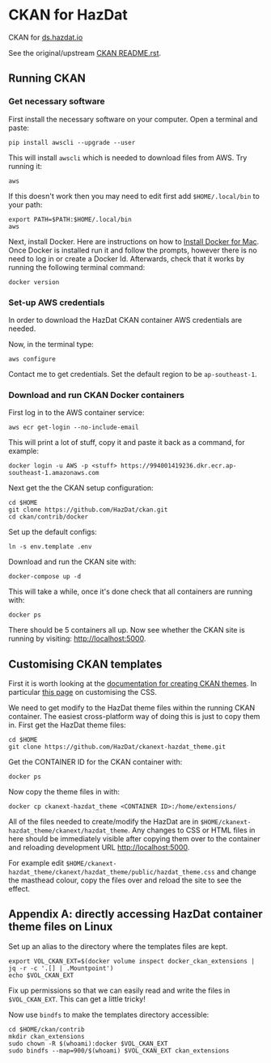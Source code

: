 # CKAN for HazDat

CKAN for [ds.hazdat.io](ds.hazdat.io)

See the original/upstream [CKAN README.rst](README.rst).

## Running CKAN

### Get necessary software

First install the necessary software on your computer. Open a terminal and paste:
```{bash}
pip install awscli --upgrade --user
```

This will install `awscli` which is needed to download files from AWS. Try running it:
```{bash}
aws
```

If this doesn't work then you may need to edit first add `$HOME/.local/bin` to your path:
```{bash}
export PATH=$PATH:$HOME/.local/bin
aws
```

Next, install Docker. Here are instructions on how to [Install Docker for Mac](https://docs.docker.com/docker-for-mac/install/). Once Docker is installed run it and follow the prompts, however there is no need to log in or create a Docker Id. Afterwards, check that it works by running the following terminal command:
```{bash}
docker version
```

### Set-up AWS credentials

In order to download the HazDat CKAN container AWS credentials are needed.

Now, in the terminal type:

```{bash}
aws configure
```

Contact me to get credentials. Set the default region to be `ap-southeast-1`.

### Download and run CKAN Docker containers

First log in to the AWS container service:
```{bash}
aws ecr get-login --no-include-email
```

This will print a lot of stuff, copy it and paste it back as a command, for example:
```{bash}
docker login -u AWS -p <stuff> https://994001419236.dkr.ecr.ap-southeast-1.amazonaws.com
```

Next get the the CKAN setup configuration:
```{bash}
cd $HOME
git clone https://github.com/HazDat/ckan.git
cd ckan/contrib/docker
```

Set up the default configs:
```{bash}
ln -s env.template .env
```

Download and run the CKAN site with:
```{bash}
docker-compose up -d
```

This will take a while, once it's done check that all containers are running with:
```{bash}
docker ps
```

There should be 5 containers all up. Now see whether the CKAN site is running by visiting: [http://localhost:5000](http://localhost:5000).



## Customising CKAN templates

First it is worth looking at the [documentation for creating CKAN themes](https://docs.ckan.org/en/2.8/theming/index.html). In particular [this page](https://docs.ckan.org/en/2.8/theming/css.html) on customising the CSS.

We need to get modify to the HazDat theme files within the running CKAN container. The easiest cross-platform way of doing this is just to copy them in. First get the HazDat theme files:

```{bash}
cd $HOME
git clone https://github.com/HazDat/ckanext-hazdat_theme.git
```

Get the CONTAINER ID for the CKAN container with:
```{bash}
docker ps
```

Now copy the theme files in with:

```{bash}
docker cp ckanext-hazdat_theme <CONTAINER ID>:/home/extensions/
```

All of the files needed to create/modify the HazDat are in `$HOME/ckanext-hazdat_theme/ckanext/hazdat_theme`. Any changes to CSS or HTML files in here should be immediately visible after copying them over to the container and reloading development URL [http://localhost:5000](http://localhost:5000).

For example edit `$HOME/ckanext-hazdat_theme/ckanext/hazdat_theme/public/hazdat_theme.css` and change the masthead colour, copy the files over and reload the site to see the effect.

## Appendix A: directly accessing HazDat container theme files on Linux

Set up an alias to the directory where the templates files are kept.

```{bash}
export VOL_CKAN_EXT=$(docker volume inspect docker_ckan_extensions | jq -r -c '.[] | .Mountpoint')
echo $VOL_CKAN_EXT
```

Fix up permissions so that we can easily read and write the files in `$VOL_CKAN_EXT`. This can get a little tricky!

Now use `bindfs` to make the templates directory accessible:

```{bash}
cd $HOME/ckan/contrib
mkdir ckan_extensions
sudo chown -R $(whoami):docker $VOL_CKAN_EXT
sudo bindfs --map=900/$(whoami) $VOL_CKAN_EXT ckan_extensions
```
